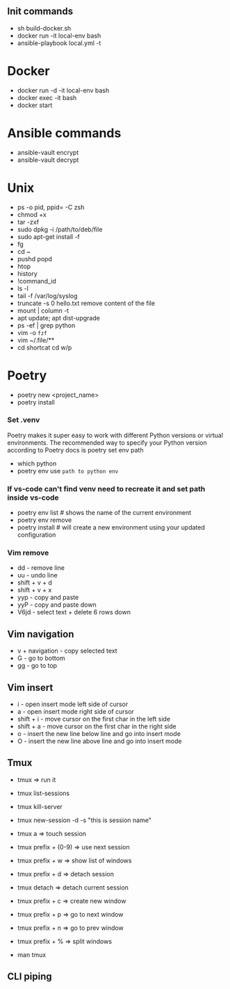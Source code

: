 ## Init commands
- sh build-docker.sh
- docker run -it local-env bash
- ansible-playbook local.yml -t <tag name>

# Docker 
- docker run -d -it  local-env bash
- docker exec -it <mycontainer> bash
- docker start <mycontainer>


# Ansible commands
- ansible-vault encrypt <file name>
- ansible-vault decrypt <file name>


# Unix
- ps -o pid, ppid= -C zsh
- chmod +x <filename>
- tar -zxf 
- sudo dpkg -i /path/to/deb/file
- sudo apt-get install -f
- fg 
- cd ~
- pushd popd
- htop
- history
- !command_id
- ls -l
- tail -f /var/log/syslog
- truncate -s 0 hello.txt remove content of the file
- mount | column -t
- apt update; apt dist-upgrade 
- ps -ef | grep python
- vim -o `fzf`
- vim ~/.file/**
- cd shortcat cd w/p

# Poetry 
- poetry new <project_name>
- poetry install

### Set .venv
Poetry makes it super easy to work with different Python versions or virtual environments. 
The recommended way to specify your Python version according to Poetry docs is poetry set env path 
- which python
- poetry env use `path to python env`

### If vs-code can't find venv need to recreate it and set path inside vs-code
- poetry env list  # shows the name of the current environment
- poetry env remove <current environment>
- poetry install  # will create a new environment using your updated configuration


### Vim remove
- dd - remove line
- uu - undo line
- shift + v + d
- shift + v + x
- yyp - copy and paste 
- yyP - copy and paste down
- V6jd - select text + delete 6 rows down

## Vim navigation
- v + navigation - copy selected text
- G - go to bottom
- gg - go to top

## Vim insert
- i - open insert mode left side of cursor
- a - open insert mode right side of cursor
- shift + i - move cursor on the first char in the left side
- shift + a - move cursor on the first char in the right side
- o - insert the new line below line and go into insert mode
- O - insert the new line above line and go into insert mode


## Tmux
- tmux => run it
- tmux list-sessions 
- tmux kill-server
- tmux new-session -d -s "this is session name"
- tmux a => touch session

- tmux prefix + (0-9) => use next session
- tmux prefix + w => show list of windows
- tmux prefix + d => detach session

- tmux detach => detach current session

- tmux prefix + c => create new window 
- tmux prefix + p => go to next window
- tmux prefix + n => go to prev window

- tmux prefix + % => split windows

- man tmux


## CLI piping



